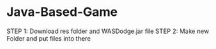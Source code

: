 # Java-Based-Game
STEP 1: Download res folder and WASDodge.jar file 
STEP 2: Make new Folder and put files into there
